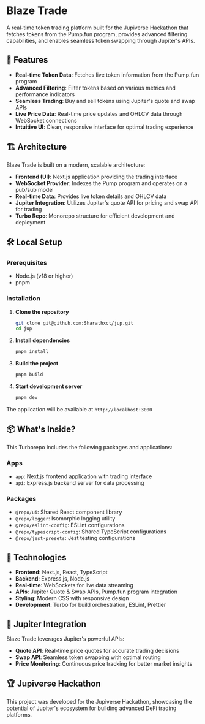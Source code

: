 # Blaze Trade

A real-time token trading platform built for the Jupiverse Hackathon that fetches tokens from the Pump.fun program, provides advanced filtering capabilities, and enables seamless token swapping through Jupiter's APIs.

## 🚀 Features

- **Real-time Token Data**: Fetches live token information from the Pump.fun program
- **Advanced Filtering**: Filter tokens based on various metrics and performance indicators
- **Seamless Trading**: Buy and sell tokens using Jupiter's quote and swap APIs
- **Live Price Data**: Real-time price updates and OHLCV data through WebSocket connections
- **Intuitive UI**: Clean, responsive interface for optimal trading experience

## 🏗️ Architecture

Blaze Trade is built on a modern, scalable architecture:

- **Frontend (UI)**: Next.js application providing the trading interface
- **WebSocket Provider**: Indexes the Pump program and operates on a pub/sub model
- **Real-time Data**: Provides live token details and OHLCV data
- **Jupiter Integration**: Utilizes Jupiter's quote API for pricing and swap API for trading
- **Turbo Repo**: Monorepo structure for efficient development and deployment

## 🛠️ Local Setup

### Prerequisites
- Node.js (v18 or higher)
- pnpm

### Installation

1. **Clone the repository**
   ```bash
   git clone git@github.com:Sharathxct/jup.git
   cd jup
   ```

2. **Install dependencies**
   ```bash
   pnpm install
   ```

3. **Build the project**
   ```bash
   pnpm build
   ```

4. **Start development server**
   ```bash
   pnpm dev
   ```

The application will be available at `http://localhost:3000`

## 📦 What's Inside?

This Turborepo includes the following packages and applications:

### Apps
- `app`: Next.js frontend application with trading interface
- `api`: Express.js backend server for data processing

### Packages
- `@repo/ui`: Shared React component library
- `@repo/logger`: Isomorphic logging utility
- `@repo/eslint-config`: ESLint configurations
- `@repo/typescript-config`: Shared TypeScript configurations
- `@repo/jest-presets`: Jest testing configurations

## 🔧 Technologies

- **Frontend**: Next.js, React, TypeScript
- **Backend**: Express.js, Node.js
- **Real-time**: WebSockets for live data streaming
- **APIs**: Jupiter Quote & Swap APIs, Pump.fun program integration
- **Styling**: Modern CSS with responsive design
- **Development**: Turbo for build orchestration, ESLint, Prettier

## 🌟 Jupiter Integration

Blaze Trade leverages Jupiter's powerful APIs:

- **Quote API**: Real-time price quotes for accurate trading decisions
- **Swap API**: Seamless token swapping with optimal routing
- **Price Monitoring**: Continuous price tracking for better market insights

## 🏆 Jupiverse Hackathon

This project was developed for the Jupiverse Hackathon, showcasing the potential of Jupiter's ecosystem for building advanced DeFi trading platforms.


